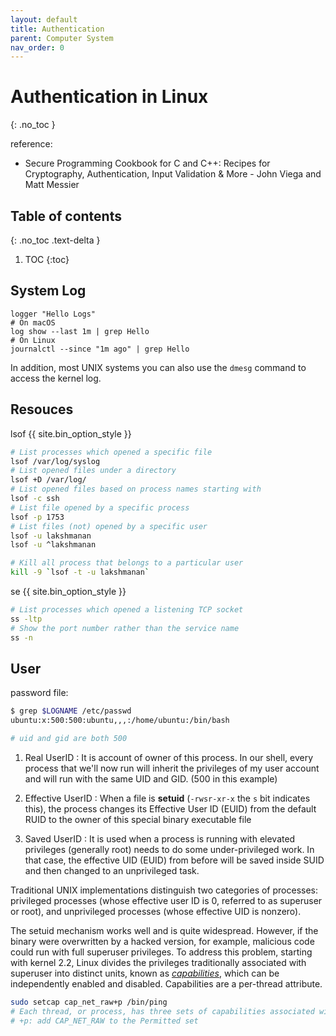 ```yaml
---
layout: default
title: Authentication
parent: Computer System
nav_order: 0
---
```


# Authentication in Linux
{: .no_toc }

reference: 

- Secure Programming Cookbook for C and C++: Recipes for Cryptography, Authentication, Input Validation & More - John Viega and Matt Messier

## Table of contents
{: .no_toc .text-delta }

1. TOC
{:toc}


## System Log

```
logger "Hello Logs"
# On macOS
log show --last 1m | grep Hello
# On Linux
journalctl --since "1m ago" | grep Hello
```

In addition, most UNIX systems you can also use the `dmesg` command to access the kernel log.

## Resouces

lsof
{{ site.bin_option_style }}

```bash
# List processes which opened a specific file
lsof /var/log/syslog 
# List opened files under a directory
lsof +D /var/log/
# List opened files based on process names starting with
lsof -c ssh
# List file opened by a specific process
lsof -p 1753
# List files (not) opened by a specific user
lsof -u lakshmanan
lsof -u ^lakshmanan 

# Kill all process that belongs to a particular user
kill -9 `lsof -t -u lakshmanan`
```

se
{{ site.bin_option_style }}

```bash
# List processes which opened a listening TCP socket 
ss -ltp
# Show the port number rather than the service name
ss -n
```

## User

password file:

```bash
$ grep $LOGNAME /etc/passwd
ubuntu:x:500:500:ubuntu,,,:/home/ubuntu:/bin/bash

# uid and gid are both 500
```

1. Real UserID : It is account of owner of this process. In our shell, every process that we'll now run will inherit the privileges of my user account and will run with the same UID and GID. (500 in this example)

2. Effective UserID : When a file is **setuid** (`-rwsr-xr-x` the `s` bit indicates this),  the process changes its Effective User ID (EUID) from the default RUID to the owner of this special binary executable file 

3. Saved UserID : It is used when a process is running with elevated privileges (generally root) needs to do some under-privileged work. In that case, the effective UID (EUID) from before will be saved inside SUID and then changed to an unprivileged task. 

Traditional UNIX implementations distinguish two categories of processes: privileged processes (whose effective user ID is 0, referred to as superuser or root), and unprivileged processes (whose effective UID is nonzero). 

The setuid mechanism works well and is quite widespread. However, if the binary were overwritten by a hacked version, for example, malicious code could run with full superuser privileges. To address this problem, starting with kernel 2.2, Linux divides the privileges traditionally associated with superuser into distinct units, known as [_capabilities_](http://man7.org/linux/man-pages/man7/capabilities.7.html), which can be independently enabled and disabled.  Capabilities are a per-thread attribute.

```bash
sudo setcap cap_net_raw+p /bin/ping
# Each thread, or process, has three sets of capabilities associated with it: Permitted, Inheritable and Effective. 
# +p: add CAP_NET_RAW to the Permitted set
```






